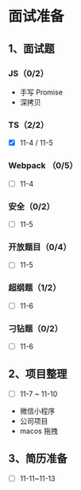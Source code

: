 # 面试准备

## 1、面试题

### JS（0/2）

- 手写 Promise
- 深拷贝

### TS（2/2）

- [x] 11-4 / 11-5

### Webpack （0/5）

- [ ] 11-4

### 安全（0/2）

- [ ] 11-5

### 开放题目（0/4）

- [ ] 11-5

### 超纲题（1/2）

- [ ] 11-6

### 刁钻题（0/2）

- [ ] 11-6

## 2、项目整理

- [ ] 11-7 ~ 11-10

- 微信小程序
- 公司项目
- macos 拖拽

## 3、简历准备

- [ ] 11-11~11-13
